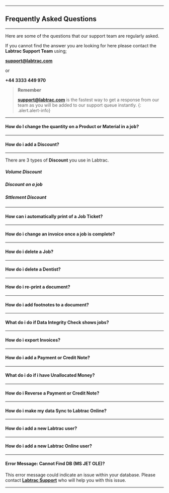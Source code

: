 - - -

## Frequently Asked Questions

- - -

Here are some of the questions that our support team are regularly asked.

If you cannot find the answer you are looking for here please contact the **Labtrac Support Team** using;

<a name="supportfaq"></a>

**support@labtrac.com**

or

**+44 3333 449 970**

>**Remember**
>
>**support@labtrac.com** is the fastest way to get a response from our team as you will be added to our support queue instantly.
{: .alert.alert-info}

- - -

#### How do I change the quantity on a Product or Material in a job?

- - -

#### How do i add a Discount?

- - -

There are 3 types of **Discount** you use in Labtrac.

##### Volume Discount

##### Discount on a job

##### Sttlement Discount

- - - 

#### How can i automatically print of a Job Ticket?

- - - 

#### How do i change an invoice once a job is complete?

- - - 

#### How do i delete a Job?

- - -

#### How do i delete a Dentist?

- - -

#### How do i re-print a document?

- - -

#### How do i add footnotes to a document?

- - -

#### What do i do if Data Integrity Check shows jobs?

- - - 

#### How do i export Invoices?

- - -

#### How do i add a Payment or Credit Note?

- - - 

#### What do i do if i have Unallocated Money?

- - -

#### How do i Reverse a Payment or Credit Note?

- - -

#### How do i make my data Sync to Labtrac Online?

- - -

#### How do i add a new Labtrac user?

- - -

#### How do i add a new Labtrac Online user?

- - - 

#### Error Message: Cannot Find DB (MS JET OLE)?

This error message could indicate an issue within your database. Please contact [**Labtrac Support**](#supportfaq) who will help you with this issue.

- - -

